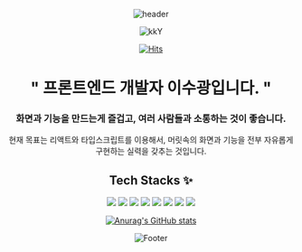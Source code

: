 <div align="center">
  
![header](https://capsule-render.vercel.app/api?type=Waving&color=auto&height=150&section=header&text=🥸%20Front%20SueBoi&fontSize=30&animation=twinkling&fontAlign=50&fontAlignY=30) 
  
![kkY](https://user-images.githubusercontent.com/103011139/170854257-d5c3b421-a9dd-4efe-8b54-413be8fc3040.gif)
  
[![Hits](https://hits.seeyoufarm.com/api/count/incr/badge.svg?url=https%3A%2F%2Fgithub.com%2Fsooboi&count_bg=%23B166CD&title_bg=%23C96D6D&icon=&icon_color=%23E7E7E7&title=hits&edge_flat=false)](https://hits.seeyoufarm.com)
  
# " 프론트엔드 개발자 이수광입니다. " 
### 화면과 기능을 만드는게 즐겁고, 여러 사람들과 소통하는 것이 좋습니다.
현재 목표는 리액트와 타입스크립트를 이용해서, 머릿속의 화면과 기능을 전부 자유롭게 구현하는 실력을 갖추는 것입니다.


## Tech Stacks ✨
<p/>
<img src="https://img.shields.io/badge/HTML-E34F26?style=for-the-badge&logo=HTML5&logoColor=black">
<img src="https://img.shields.io/badge/CSS-1572B6?style=for-the-badge&logo=CSS3&logoColor=black"> 
<img src="https://img.shields.io/badge/JS-F7DF1E?style=for-the-badge&logo=JavaScript&logoColor=black">
<img src="https://img.shields.io/badge/React-61DAFB?style=for-the-badge&logo=React&logoColor=black">
<img src="https://img.shields.io/badge/TS-3178C6?style=for-the-badge&logo=TypeScript&logoColor=black">
<img src="https://img.shields.io/badge/StlyedComponents-DB7093?style=for-the-badge&logo=StyledComponents&logoColor=white">
<img src="https://img.shields.io/badge/Sass-CC6699?style=for-the-badge&logo=Sass&logoColor=black"> 
<img src="https://img.shields.io/badge/Github-9B9B9B?style=for-the-badge&logo=Github&logoColor=black"> 
<p/>
  
[![Anurag's GitHub stats](https://github-readme-stats.vercel.app/api?username=sooboi)](https://github.com/anuraghazra/github-readme-stats)








![Footer](https://capsule-render.vercel.app/api?type=waving&color=auto&height=100&section=footer)

</div>
<!--
**sooboi/sooboi** is a ✨ _special_ ✨ repository because its `README.md` (this file) appears on your GitHub profile.

Here are some ideas to get you started:

- 🔭 I’m currently working on ...
- 🌱 I’m currently learning ...
- 👯 I’m looking to collaborate on ...
- 🤔 I’m looking for help with ...
- 💬 Ask me about ...
- 📫 How to reach me: ...
- 😄 Pronouns: ...
- ⚡ Fun fact: ...
-->
